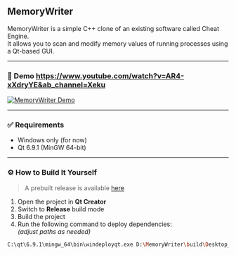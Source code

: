 ## MemoryWriter

MemoryWriter is a simple C++ clone of an existing software called Cheat Engine.  
It allows you to scan and modify memory values of running processes using a Qt-based GUI.

---

### 🎥 Demo https://www.youtube.com/watch?v=AR4-xXdryYE&ab_channel=Xeku

[![MemoryWriter Demo](https://img.youtube.com/vi/AR4-xXdryYE/0.jpg)](https://www.youtube.com/watch?v=AR4-xXdryYE&ab_channel=Xeku)

---

### ✅ Requirements

- Windows only (for now)  
- Qt 6.9.1 (MinGW 64-bit)

---

### ⚙️ How to Build It Yourself

> A prebuilt release is available [here](https://github.com/Xekuuu/MemoryWriter/releases)

1. Open the project in **Qt Creator**
2. Switch to **Release** build mode
3. Build the project
4. Run the following command to deploy dependencies:  
   *(adjust paths as needed)*

```bash
C:\qt\6.9.1\mingw_64\bin\windeployqt.exe D:\MemoryWriter\build\Desktop_Qt_6_9_1_MinGW_64_bit-Release\MemoryWriter.exe
